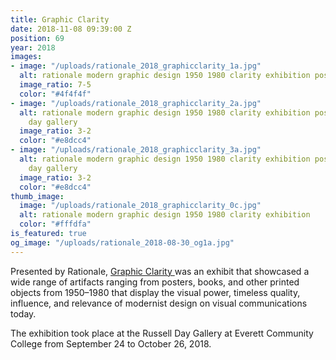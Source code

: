```yaml
---
title: Graphic Clarity
date: 2018-11-08 09:39:00 Z
position: 69
year: 2018
images:
- image: "/uploads/rationale_2018_graphicclarity_1a.jpg"
  alt: rationale modern graphic design 1950 1980 clarity exhibition poster
  image_ratio: 7-5
  color: "#4f4f4f"
- image: "/uploads/rationale_2018_graphicclarity_2a.jpg"
  alt: rationale modern graphic design 1950 1980 clarity exhibition posters russell
    day gallery
  image_ratio: 3-2
  color: "#e8dcc4"
- image: "/uploads/rationale_2018_graphicclarity_3a.jpg"
  alt: rationale modern graphic design 1950 1980 clarity exhibition posters russell
    day gallery
  image_ratio: 3-2
  color: "#e8dcc4"
thumb_image:
  image: "/uploads/rationale_2018_graphicclarity_0c.jpg"
  alt: rationale modern graphic design 1950 1980 clarity exhibition
  color: "#fffdfa"
is_featured: true
og_image: "/uploads/rationale_2018-08-30_og1a.jpg"
---
```


Presented by Rationale, [Graphic Clarity ](https://www.everettcc.edu/gallery)was an exhibit that showcased a wide range of artifacts ranging from posters, books, and other printed objects from 1950–1980 that display the visual power, timeless quality, influence, and relevance of modernist design on visual communications today.

The exhibition took place at the Russell Day Gallery at Everett Community College from September 24 to October 26, 2018.